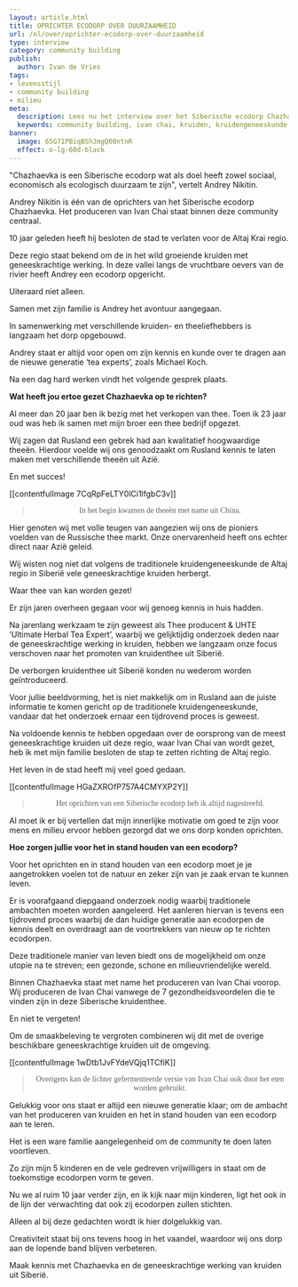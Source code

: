```yaml
---
layout: article.html
title: OPRICHTER ECODORP OVER DUURZAAMHEID
url: /nl/over/oprichter-ecodorp-over-duurzaamheid
type: interview
category: community building
publish:
  author: Ivan de Vries
tags:
- levensstijl
- community building
- milieu
meta:
  description: Lees nu het interview over het Siberische ecodorp Chazhaevka. "Chazhaevka is een Siberische ecodorp wat als doel heeft zowel sociaal, economisch als ecologisch duurzaam te zijn", vertelt Andrey Nikitin.
  keywords: community building, ivan chai, kruiden, kruidengeneeskunde, thee, voordelen, lichaam, geest, siberië, traditionele kruidengeneeskunde, natuur, biologisch, alledaags product, geneeskrachtig werking
banner:
  image: 65G71PBiqBShJmgQ08ntnR
  effect: o-lg-60d-black
---
```

"Chazhaevka is een Siberische ecodorp wat als doel heeft zowel sociaal, economisch als ecologisch duurzaam te zijn", vertelt Andrey Nikitin.

Andrey Nikitin is één van de oprichters van het Siberische ecodorp Chazhaevka. Het produceren van Ivan Chai staat binnen deze community centraal.

10 jaar geleden heeft hij besloten de stad te verlaten voor de Altaj Krai regio.

Deze regio staat bekend om de in het wild groeiende kruiden met geneeskrachtige werking. In deze vallei langs de vruchtbare oevers van de rivier heeft Andrey een ecodorp opgericht.

Uiteraard niet alleen.

Samen met zijn familie is Andrey het avontuur aangegaan.

In samenwerking met verschillende kruiden- en theeliefhebbers is langzaam het dorp opgebouwd.

Andrey staat er altijd voor open om zijn kennis en kunde over te dragen aan de nieuwe generatie ‘tea experts’, zoals Michael Koch.

Na een dag hard werken vindt het volgende gesprek plaats.

**Wat heeft jou ertoe gezet Chazhaevka op te richten?**

Al meer dan 20 jaar ben ik bezig met het verkopen van thee. Toen ik 23 jaar oud was heb ik samen met mijn broer een thee bedrijf opgezet.

Wij zagen dat Rusland een gebrek had aan kwalitatief hoogwaardige theeën. Hierdoor voelde wij ons genoodzaakt om Rusland kennis te laten maken met verschillende theeën uit Azië.

En met succes!

[[contentfulImage 7CqRpFeLTY0lCi1lfgbC3v]]
><p style="text-align: center; font-family:papyrus">In het begin kwamen de theeën met name uit China.</p>

Hier genoten wij met volle teugen van aangezien wij ons de pioniers voelden van de Russische thee markt. Onze onervarenheid heeft ons echter direct naar Azië geleid.

Wij wisten nog niet dat volgens de traditionele kruidengeneeskunde de Altaj regio in Siberië vele geneeskrachtige kruiden herbergt.

Waar thee van kan worden gezet!

Er zijn jaren overheen gegaan voor wij genoeg kennis in huis hadden.

Na jarenlang werkzaam te zijn geweest als Thee producent & UHTE ‘Ultimate Herbal Tea Expert’, waarbij we gelijktijdig onderzoek deden naar de geneeskrachtige werking in kruiden, hebben we langzaam onze focus verschoven naar het promoten van kruidenthee uit Siberië.

De verborgen kruidenthee uit Siberië konden nu wederom worden geïntroduceerd.

Voor jullie beeldvorming, het is niet makkelijk om in Rusland aan de juiste informatie te komen gericht op de traditionele kruidengeneeskunde, vandaar dat het onderzoek ernaar een tijdrovend proces is geweest.

Na voldoende kennis te hebben opgedaan over de oorsprong van de meest geneeskrachtige kruiden uit deze regio, waar Ivan Chai van wordt gezet, heb ik met mijn familie besloten de stap te zetten richting de Altaj regio.

Het leven in de stad heeft mij veel goed gedaan.

[[contentfulImage HGaZXROfP757A4CMYXP2Y]]
><p style="text-align: center; font-family:papyrus">Het oprichten van een Siberische ecodorp heb ik altijd nagestreefd.</p>

Al moet ik er bij vertellen dat mijn innerlijke motivatie om goed te zijn voor mens en milieu ervoor hebben gezorgd dat we ons dorp konden oprichten.

**Hoe zorgen jullie voor het in stand houden van een ecodorp?**

Voor het oprichten en in stand houden van een ecodorp moet je je aangetrokken voelen tot de natuur en zeker zijn van je zaak ervan te kunnen leven.

Er is voorafgaand diepgaand onderzoek nodig waarbij traditionele ambachten moeten worden aangeleerd. Het aanleren hiervan is tevens een tijdrovend proces waarbij de dan huidige generatie aan ecodorpen de kennis deelt en overdraagt aan de voortrekkers van nieuw op te richten ecodorpen.

Deze traditionele manier van leven biedt ons de mogelijkheid om onze utopie na te streven; een gezonde, schone en milieuvriendelijke wereld.

Binnen Chazhaevka staat met name het produceren van Ivan Chai voorop. Wij produceren de Ivan Chai vanwege de 7 gezondheidsvoordelen die te vinden zijn in deze Siberische kruidenthee.

En niet te vergeten!

Om de smaakbeleving te vergroten combineren wij dit met de overige beschikbare geneeskrachtige kruiden uit de omgeving.

[[contentfulImage 1wDtb1JvFYdeVQjq1TCfiK]]
><p style="text-align: center; font-family:papyrus">Overigens kan de lichter gefermenteerde versie van Ivan Chai ook door het eten worden gebruikt.</p>

Gelukkig voor ons staat er altijd een nieuwe generatie klaar; om de ambacht van het produceren van kruiden en het in stand houden van een ecodorp aan te leren.

Het is een ware familie aangelegenheid om de community te doen laten voortleven.

Zo zijn mijn 5 kinderen en de vele gedreven vrijwilligers in staat om de toekomstige ecodorpen vorm te geven.

Nu we al ruim 10 jaar verder zijn, en ik kijk naar mijn kinderen, ligt het ook in de lijn der verwachting dat ook zij ecodorpen zullen stichten.

Alleen al bij deze gedachten wordt ik hier dolgelukkig van.

Creativiteit staat bij ons tevens hoog in het vaandel, waardoor wij ons dorp aan de lopende band blijven verbeteren.

Maak kennis met Chazhaevka en de geneeskrachtige werking van kruiden uit Siberië.
